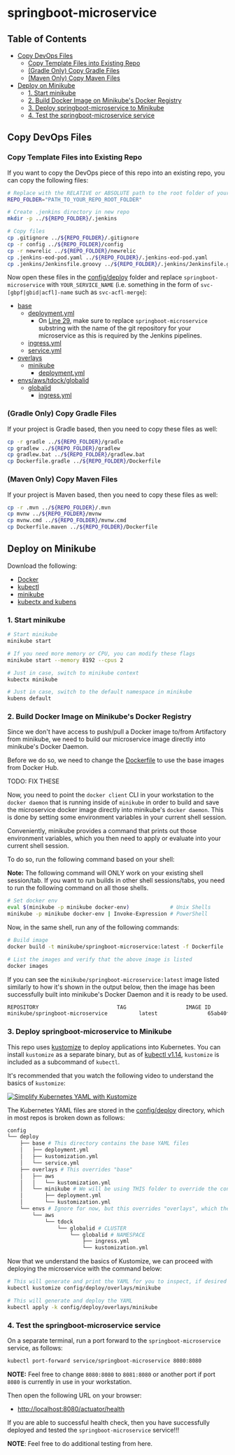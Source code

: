 # springboot-microservice

## Table of Contents

  * [Copy DevOps Files](#copy-devops-files)
    + [Copy Template Files into Existing Repo](#copy-template-files-into-existing-repo)
    + [(Gradle Only) Copy Gradle Files](#-gradle-only--copy-gradle-files)
    + [(Maven Only) Copy Maven Files](#-maven-only--copy-maven-files)
  * [Deploy on Minikube](#deploy-on-minikube)
    + [1. Start minikube](#1-start-minikube)
    + [2. Build Docker Image on Minikube's Docker Registry](#2-build-docker-image-on-minikube-s-docker-registry)
    + [3. Deploy springboot-microservice to Minikube](#3-deploy-springboot-microservice-to-minikube)
    + [4. Test the springboot-microservice service](#4-test-the-springboot-microservice-service)

## Copy DevOps Files

### Copy Template Files into Existing Repo

If you want to copy the DevOps piece of this repo into an existing repo, you can copy the following files:

```bash
# Replace with the RELATIVE or ABSOLUTE path to the root folder of your repository
REPO_FOLDER="PATH_TO_YOUR_REPO_ROOT_FOLDER"

# Create .jenkins directory in new repo
mkdir -p ../${REPO_FOLDER}/.jenkins

# Copy files
cp .gitignore ../${REPO_FOLDER}/.gitignore
cp -r config ../${REPO_FOLDER}/config
cp -r newrelic ../${REPO_FOLDER}/newrelic
cp .jenkins-eod-pod.yaml ../${REPO_FOLDER}/.jenkins-eod-pod.yaml
cp .jenkins/Jenkinsfile.groovy ../${REPO_FOLDER}/.jenkins/Jenkinsfile.groovy # The file gets renamed
```

Now open these files in the [config/deploy](config/deploy) folder and replace `springboot-microservice` with `YOUR_SERVICE_NAME` (i.e. something in the form of `svc-[gbpf|gbid|acfl]-name` such as `svc-acfl-merge`):

* [base](config/deploy/base)
  * [deployment.yml](config/deploy/base/deployment.yml)
    * On [Line 29](config/deploy/base/deployment.yml#29), make sure to replace `springboot-microservice` substring with the name of the git repository for your microservice as this is required by the Jenkins pipelines.
  * [ingress.yml](config/deploy/base/ingress.yml)
  * [service.yml](config/deploy/base/service.yml)
* [overlays](config/deploy/overlays)
  * [minikube](config/deploy/overlays/minikube)
    * [deployment.yml](config/deploy/overlays/minikube/deployment.yml)
* [envs/aws/tdock/globalid](config/deploy/envs/aws/tdock/globalid)
  * [globalid](config/deploy/envs/aws/tdock/globalid/globalid)
    * [ingress.yml](config/deploy/envs/aws/tdock/globalid/globalid/ingress.yml)

### (Gradle Only) Copy Gradle Files

If your project is Gradle based, then you need to copy these files as well:

```bash
cp -r gradle ../${REPO_FOLDER}/gradle
cp gradlew ../${REPO_FOLDER}/gradlew
cp gradlew.bat ../${REPO_FOLDER}/gradlew.bat
cp Dockerfile.gradle ../${REPO_FOLDER}/Dockerfile
```

### (Maven Only) Copy Maven Files

If your project is Maven based, then you need to copy these files as well:

```bash
cp -r .mvn ../${REPO_FOLDER}/.mvn
cp mvnw ../${REPO_FOLDER}/mvnw
cp mvnw.cmd ../${REPO_FOLDER}/mvnw.cmd
cp Dockerfile.maven ../${REPO_FOLDER}/Dockerfile
```

## Deploy on Minikube

Download the following:

* [Docker](https://docs.docker.com/get-docker/)
* [kubectl](https://kubernetes.io/docs/tasks/tools/)
* [minikube](https://minikube.sigs.k8s.io/docs/start/)
* [kubectx and kubens](https://github.com/ahmetb/kubectx#installation)

### 1. Start minikube

```bash
# Start minikube
minikube start

# If you need more memory or CPU, you can modify these flags
minikube start --memory 8192 --cpus 2

# Just in case, switch to minikube context
kubectx minikube

# Just in case, switch to the default namespace in minikube
kubens default
```

### 2. Build Docker Image on Minikube's Docker Registry

Since we don't have access to push/pull a Docker image to/from Artifactory from minikube, we need to build our microservice image directly into minikube's Docker Daemon.

Before we do so, we need to change the [Dockerfile](Dockerfile) to use the base images from Docker Hub.

TODO: FIX THESE

Now, you need to point the `docker client` CLI in your workstation to the `docker daemon` that is running inside of `minikube` in order to build and save the microservice docker image directly into minikube's `docker daemon`. This is done by setting some environment variables in your current shell session.

Conveniently, minikube provides a command that prints out those environment variables, which you then need to apply or evaluate into your current shell session.

To do so, run the following command based on your shell:

**Note:** The following command will ONLY work on your existing shell session/tab. If you want to run builds in other shell sessions/tabs, you need to run the following command on all those shells.

```bash
# Set docker env
eval $(minikube -p minikube docker-env)             # Unix Shells
minikube -p minikube docker-env | Invoke-Expression # PowerShell
```

Now, in the same shell, run any of the following commands:

```bash
# Build image
docker build -t minikube/springboot-microservice:latest -f Dockerfile .

# List the images and verify that the above image is listed
docker images
```

If you can see the `minikube/springboot-microservice:latest` image listed similarly to how it's shown in the output below, then the image has been successfully built into minikube's Docker Daemon and it is ready to be used.

```bash
REPOSITORY                         TAG                   IMAGE ID       CREATED         SIZE
minikube/springboot-microservice          latest                65ab40f9ece5   4 hours ago     251MB
```

### 3. Deploy springboot-microservice to Minikube

This repo uses [kustomize](https://kustomize.io/) to deploy applications into Kubernetes. You can install `kustomize` as a separate binary, but as of [kubectl v1.14](https://kubernetes.io/docs/tasks/manage-kubernetes-objects/kustomization/), `kustomize` is included as a subcommand of `kubectl`.

It's recommended that you watch the following video to understand the basics of `kustomize`:

[![Simplify Kubernetes YAML with Kustomize](https://img.youtube.com/vi/5gsHYdiD6v8/0.jpg)](http://www.youtube.com/watch?v=5gsHYdiD6v8 "Simplify Kubernetes YAML with Kustomize")

The Kubernetes YAML files are stored in the [config/deploy](config/deploy) directory, which in most repos is broken down as follows:

```bash
config
└── deploy
    ├── base # This directory contains the base YAML files
    │   ├── deployment.yml
    │   ├── kustomization.yml
    │   └── service.yml
    ├── overlays # This overrides "base"
    │   ├── aws
    │   │   └── kustomization.yml
    │   └── minikube # We will be using THIS folder to override the contents of "base"
    │       ├── deployment.yml
    │       └── kustomization.yml
    └── envs # Ignore for now, but this overrides "overlays", which then overrides "base" for a specific NAMESPACE in a specific kubernetes CLUSTER
        └── aws
            └── tdock
                └── globalid # CLUSTER
                    └── globalid # NAMESPACE
                        ├── ingress.yml
                        └── kustomization.yml
```

Now that we understand the basics of Kustomize, we can proceed with deploying the microservice with the command below:

```bash
# This will generate and print the YAML for you to inspect, if desired
kubectl kustomize config/deploy/overlays/minikube

# This will generate and deploy the YAML
kubectl apply -k config/deploy/overlays/minikube
```

### 4. Test the springboot-microservice service

On a separate terminal, run a port forward to the `springboot-microservice` service, as follows:

```bash
kubectl port-forward service/springboot-microservice 8080:8080
```

**NOTE:** Feel free to change `8080:8080` to `8081:8080` or another port if port `8080` is currently in use in your workstation.

Then open the following URL on your browser:

* <http://localhost:8080/actuator/health>

If you are able to successful health check, then you have successfully deployed and tested the `springboot-microservice` service!!!

**NOTE**: Feel free to do additional testing from here.

